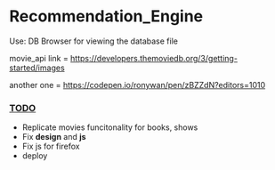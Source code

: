 # Recommendation_Engine


Use: DB Browser for viewing the database file

movie_api link = https://developers.themoviedb.org/3/getting-started/images

another one = https://codepen.io/ronywan/pen/zBZZdN?editors=1010


### <ins>TODO</ins> ###
* Replicate movies funcitonality for books, shows
* Fix **design** and **js**
* Fix js for firefox
* deploy

